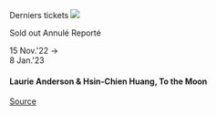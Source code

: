 [](https://www.bozar.be/fr/calendrier/laurie-anderson-hsin-chien-huang-moon)

Derniers tickets ![](https://www.bozar.be/sites/default/files/styles/small_card_landscape/public/efficy/images/2851489__kim2614-edit.jpg?h=3ff49061&itok=-otp22EG) 

Sold out Annulé Reporté

15 Nov.'22 →  
8 Jan.'23

#### Laurie Anderson & Hsin-Chien Huang, To the Moon

[Source](https://www.bozar.be/fr/search?contentType=event&searchQuery=chen)